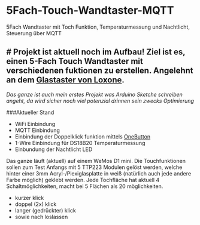 # 5Fach-Touch-Wandtaster-MQTT
5Fach Wandtaster mit Toch Funktion, Temperaturmessung und Nachtlicht, Steuerung über MQTT

## # Projekt ist aktuell noch im Aufbau! Ziel ist es, einen 5-Fach Touch Wandtaster mit verschiedenen fuktionen zu erstellen. Angelehnt an dem [Glastaster von Loxone](https://shop.loxone.com/dede/touch-pure-tree-weiss.html). 
_Das ganze ist auch mein erstes Projekt was Arduino Sketche schreiben angeht, da wird sicher noch viel potenzial drinnen sein zwecks Optimierung_

###Aktueller Stand
* WiFi Einbindung
* MQTT Einbindung
* Einbindung der Doppelklick funktion mittels [OneButton](https://github.com/mathertel/OneButton)
* 1-Wire Einbindung für DS18B20 Temperaturmessung
* Einbundung der Nachtlicht LED

Das ganze läuft (aktuell) auf einem WeMos D1 mini.
Die Touchfunktionen sollen zum Test Anfangs mit 5 TTP223 Modulen gelöst werden, welche hinter einer 3mm Acryl-/Plexiglasplatte in weiß (natürlich auch jede andere Farbe möglich) geklebt werden. Jede Tochfläche hat aktuell 4 Schaltmöglichkeiten, macht bei 5 Flächen als 20 möglichkeiten.
* kurzer klick
* doppel (2x) klick
* langer (gedrückter) klick
* sowie nach loslassen 


